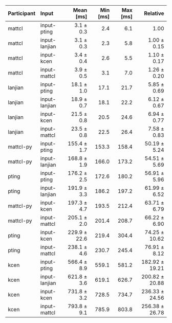 | Participant | Input | Mean [ms] | Min [ms] | Max [ms] | Relative |
|:---|:---|---:|---:|---:|---:|
| mattcl | input-pting | 3.1 ± 0.3 | 2.4 | 6.1 | 1.00 |
| mattcl | input-lanjian | 3.1 ± 0.3 | 2.3 | 5.8 | 1.00 ± 0.15 |
| mattcl | input-kcen | 3.4 ± 0.4 | 2.6 | 5.5 | 1.10 ± 0.17 |
| mattcl | input-mattcl | 3.9 ± 0.5 | 3.1 | 7.0 | 1.26 ± 0.20 |
| lanjian | input-pting | 18.1 ± 1.0 | 17.1 | 21.7 | 5.85 ± 0.69 |
| lanjian | input-lanjian | 18.9 ± 0.7 | 18.1 | 22.2 | 6.12 ± 0.67 |
| lanjian | input-kcen | 21.5 ± 0.8 | 20.5 | 24.6 | 6.94 ± 0.77 |
| lanjian | input-mattcl | 23.5 ± 0.8 | 22.5 | 26.4 | 7.58 ± 0.83 |
| mattcl-py | input-pting | 155.4 ± 1.7 | 153.3 | 158.4 | 50.19 ± 5.24 |
| mattcl-py | input-lanjian | 168.8 ± 1.9 | 166.0 | 173.2 | 54.51 ± 5.69 |
| pting | input-pting | 176.2 ± 2.5 | 172.6 | 180.2 | 56.91 ± 5.96 |
| pting | input-lanjian | 191.9 ± 3.3 | 186.2 | 197.2 | 61.99 ± 6.52 |
| mattcl-py | input-kcen | 197.3 ± 4.7 | 193.5 | 212.4 | 63.71 ± 6.79 |
| mattcl-py | input-mattcl | 205.1 ± 2.0 | 201.4 | 208.7 | 66.22 ± 6.90 |
| pting | input-kcen | 229.9 ± 22.6 | 219.4 | 304.4 | 74.25 ± 10.62 |
| pting | input-mattcl | 238.1 ± 4.6 | 230.7 | 245.4 | 76.91 ± 8.12 |
| kcen | input-pting | 566.4 ± 8.9 | 559.1 | 581.2 | 182.92 ± 19.21 |
| kcen | input-lanjian | 621.8 ± 3.6 | 619.1 | 626.7 | 200.82 ± 20.88 |
| kcen | input-kcen | 731.8 ± 3.2 | 728.5 | 734.7 | 236.33 ± 24.56 |
| kcen | input-mattcl | 793.8 ± 9.1 | 785.9 | 803.8 | 256.38 ± 26.78 |
